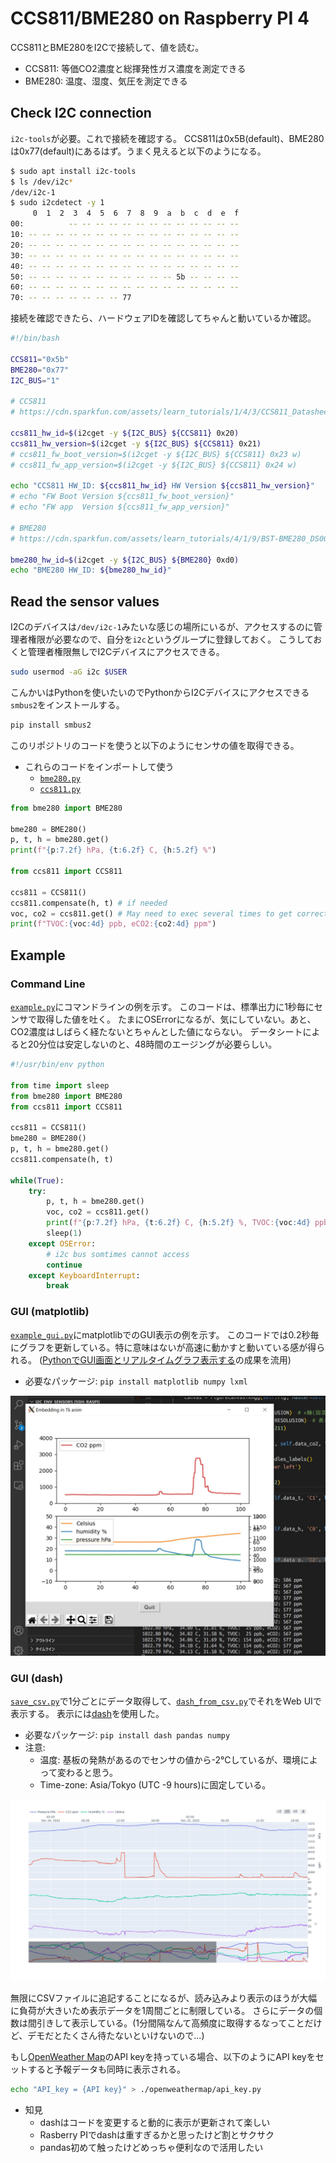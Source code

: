 # CCS811/BME280 on Raspberry PI 4

CCS811とBME280をI2Cで接続して、値を読む。

* CCS811: 等価CO2濃度と総揮発性ガス濃度を測定できる
* BME280: 温度、湿度、気圧を測定できる

## Check I2C connection

`i2c-tools`が必要。これで接続を確認する。
CCS811は0x5B(default)、BME280は0x77(default)にあるはず。うまく見えると以下のようになる。

```sh
$ sudo apt install i2c-tools
$ ls /dev/i2c*
/dev/i2c-1
$ sudo i2cdetect -y 1
     0  1  2  3  4  5  6  7  8  9  a  b  c  d  e  f
00:          -- -- -- -- -- -- -- -- -- -- -- -- --
10: -- -- -- -- -- -- -- -- -- -- -- -- -- -- -- --
20: -- -- -- -- -- -- -- -- -- -- -- -- -- -- -- --
30: -- -- -- -- -- -- -- -- -- -- -- -- -- -- -- --
40: -- -- -- -- -- -- -- -- -- -- -- -- -- -- -- --
50: -- -- -- -- -- -- -- -- -- -- -- 5b -- -- -- --
60: -- -- -- -- -- -- -- -- -- -- -- -- -- -- -- --
70: -- -- -- -- -- -- -- 77
```

接続を確認できたら、ハードウェアIDを確認してちゃんと動いているか確認。

```bash
#!/bin/bash

CCS811="0x5b"
BME280="0x77"
I2C_BUS="1"

# CCS811
# https://cdn.sparkfun.com/assets/learn_tutorials/1/4/3/CCS811_Datasheet-DS000459.pdf

ccs811_hw_id=$(i2cget -y ${I2C_BUS} ${CCS811} 0x20)
ccs811_hw_version=$(i2cget -y ${I2C_BUS} ${CCS811} 0x21)
# ccs811_fw_boot_version=$(i2cget -y ${I2C_BUS} ${CCS811} 0x23 w)
# ccs811_fw_app_version=$(i2cget -y ${I2C_BUS} ${CCS811} 0x24 w)

echo "CCS811 HW_ID: ${ccs811_hw_id} HW Version ${ccs811_hw_version}"
# echo "FW Boot Version ${ccs811_fw_boot_version}"
# echo "FW app  Version ${ccs811_fw_app_version}"

# BME280
# https://cdn.sparkfun.com/assets/learn_tutorials/4/1/9/BST-BME280_DS001-10.pdf

bme280_hw_id=$(i2cget -y ${I2C_BUS} ${BME280} 0xd0)
echo "BME280 HW_ID: ${bme280_hw_id}"
```

## Read the sensor values

I2Cのデバイスは`/dev/i2c-1`みたいな感じの場所にいるが、アクセスするのに管理者権限が必要なので、自分を`i2c`というグループに登録しておく。
こうしておくと管理者権限無しでI2Cデバイスにアクセスできる。

```sh
sudo usermod -aG i2c $USER
```

こんかいはPythonを使いたいのでPythonからI2Cデバイスにアクセスできる`smbus2`をインストールする。

```sh
pip install smbus2
```

このリポジトリのコードを使うと以下のようにセンサの値を取得できる。

* これらのコードをインポートして使う
     - [`bme280.py`](https://github.com/nv-h/i2c_env_sensors/blob/master/bme280.py)
     - [`ccs811.py`](https://github.com/nv-h/i2c_env_sensors/blob/master/ccs811.py)

```python
from bme280 import BME280

bme280 = BME280()
p, t, h = bme280.get()
print(f"{p:7.2f} hPa, {t:6.2f} C, {h:5.2f} %")

from ccs811 import CCS811

ccs811 = CCS811()
ccs811.compensate(h, t) # if needed
voc, co2 = ccs811.get() # May need to exec several times to get correct values
print(f"TVOC:{voc:4d} ppb, eCO2:{co2:4d} ppm")
```

## Example

### Command Line

[`example.py`](https://github.com/nv-h/i2c_env_sensors/blob/master/example.py)にコマンドラインの例を示す。
このコードは、標準出力に1秒毎にセンサで取得した値を吐く。
たまにOSErrorになるが、気にしていない。あと、CO2濃度はしばらく経たないとちゃんとした値にならない。
データシートによると20分位は安定しないのと、48時間のエージングが必要らしい。

```python
#!/usr/bin/env python

from time import sleep
from bme280 import BME280
from ccs811 import CCS811

ccs811 = CCS811()
bme280 = BME280()
p, t, h = bme280.get()
ccs811.compensate(h, t)

while(True):
    try:
        p, t, h = bme280.get()
        voc, co2 = ccs811.get()
        print(f"{p:7.2f} hPa, {t:6.2f} C, {h:5.2f} %, TVOC:{voc:4d} ppb, eCO2:{co2:4d} ppm")
        sleep(1)
    except OSError:
        # i2c bus somtimes cannot access
        continue
    except KeyboardInterrupt:
        break
```

### GUI (matplotlib)

[`example_gui.py`](https://github.com/nv-h/i2c_env_sensors/blob/master/example_gui.py)にmatplotlibでのGUI表示の例を示す。
このコードでは0.2秒毎にグラフを更新している。特に意味はないが高速に動かすと動いている感が得られる。
([PythonでGUI画面とリアルタイムグラフ表示する](https://qiita.com/nv-h/items/92feeb34338c09c6d2a2)の成果を流用)

* 必要なパッケージ: `pip install matplotlib numpy lxml`

![](images/example_gui_matplotlib.jpg)


### GUI (dash)

[`save_csv.py`](https://github.com/nv-h/i2c_env_sensors/blob/master/save_csv.py)で1分ごとにデータ取得して、[`dash_from_csv.py`](https://github.com/nv-h/i2c_env_sensors/blob/master/dash_from_csv.py)でそれをWeb UIで表示する。
表示には[dash](https://dash.plotly.com/)を使用した。

* 必要なパッケージ: `pip install dash pandas numpy`
* 注意:
     - 温度: 基板の発熱があるのでセンサの値から-2℃しているが、環境によって変わると思う。
     - Time-zone: Asia/Tokyo (UTC -9 hours)に固定している。

![](images/example_gui_dash.jpg)

無限にCSVファイルに追記することになるが、読み込みより表示のほうが大幅に負荷が大きいため表示データを1周間ごとに制限している。
さらにデータの個数は間引きして表示している。(1分間隔なんて高頻度に取得するなってことだけど、デモだとたくさん待たないといけないので...)

もし[OpenWeather Map](https://openweathermap.org/)のAPI keyを持っている場合、以下のようにAPI keyをセットすると予報データも同時に表示される。

```bash
echo "API_key = {API key}" > ./openweathermap/api_key.py
```


* 知見
    - dashはコードを変更すると動的に表示が更新されて楽しい
    - Rasberry PIでdashは重すぎるかと思ったけど割とサクサク
    - pandas初めて触ったけどめっちゃ便利なので活用したい
